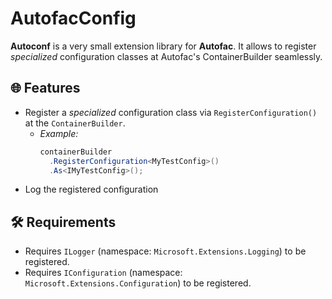 # AutofacConfig

**Autoconf** is a very small extension library for **Autofac**. It allows to register _specialized_ configuration classes at Autofac's ContainerBuilder seamlessly.

## 🌐 Features

- Register a _specialized_ configuration class via `RegisterConfiguration()` at the `ContainerBuilder`.
  - _Example:_
    ``` csharp
    containerBuilder
      .RegisterConfiguration<MyTestConfig>()
      .As<IMyTestConfig>();
    ```
- Log the registered configuration

## 🛠️ Requirements

- Requires `ILogger` (namespace: `Microsoft.Extensions.Logging`) to be registered.
- Requires `IConfiguration` (namespace: `Microsoft.Extensions.Configuration`) to be registered.